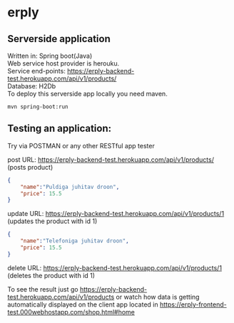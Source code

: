 # erply

## Serverside application


Written in: Spring boot(Java) </br>
Web service host provider is herouku.</br>
Service end-points: https://erply-backend-test.herokuapp.com/api/v1/products/</br>
Database: H2Db</br>
To deploy this serverside app locally you need maven.
```
mvn spring-boot:run
```


## Testing an application:

Try via POSTMAN or any other RESTful app tester

post
URL: https://erply-backend-test.herokuapp.com/api/v1/products/ (posts product)
```json
{
	"name":"Puldiga juhitav droon",
	"price": 15.5
}
```


update
URL: https://erply-backend-test.herokuapp.com/api/v1/products/1 (updates the product with id 1)

```json
{
	"name":"Telefoniga juhitav droon",
	"price": 15.5
}
```

delete
URL: https://erply-backend-test.herokuapp.com/api/v1/products/1 (deletes the product with id 1)

To see the result just go https://erply-backend-test.herokuapp.com/api/v1/products or watch how data is getting automatically displayed on the client app located in https://erply-frontend-test.000webhostapp.com/shop.html#home
